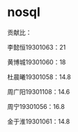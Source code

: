 # nosql
贡献比：

李懿恒19301063：21

黄博城19301060：18

杜晨曦19301058：14.8

周广阳19301108：14.6

周宁19301056：16.8

金于淮19301061：14.8
